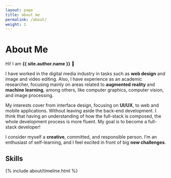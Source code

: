 ```yaml
---
layout: page
title: about me
permalink: /about/
weight: 1
---
```


# **About Me**

Hi! I am **{{ site.author.name }}** :raising_hand:

I have worked in the digital media industry in tasks such as **web design** and image and video editing. Also, I have experience as an academic researcher, focusing mainly on areas related to **augmented reality** and **machine learning**, among others, like computer graphics, computer vision, and image processing.

My interests cover from interface design, focusing on **UI/UX**, to web and mobile applications. Without leaving aside the back-end development. I think that having an understanding of how the full-stack is composed, the whole development process is more fluent. My goal is to become a full-stack developer!

I consider myself a **creative**, committed, and responsible person. I’m an enthusiast of self-learning, and I feel excited in front of big **new challenges**.

## **Skills**

<div class="row">
{% include about/timeline.html %}
</div>